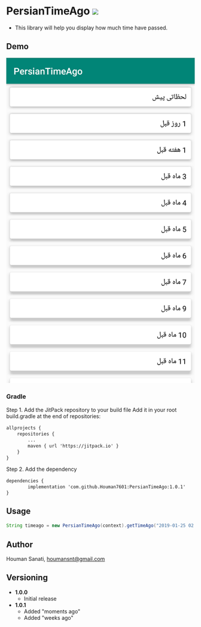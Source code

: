 # PersianTimeAgo [![](https://jitpack.io/v/Houman7601/PersianTimeAgo.svg)](https://jitpack.io/#Houman7601/PersianTimeAgo)

* This library will help you display how much time have passed.

## Demo

 ![logo](https://github.com/Houman7601/PersianTimeAgo/blob/master/image/p2.jpg)

### Gradle

Step 1. Add the JitPack repository to your build file
Add it in your root build.gradle at the end of repositories:

	allprojects {
		repositories {
			...
			maven { url 'https://jitpack.io' }
		}
	}
Step 2. Add the dependency

	dependencies {
	        implementation 'com.github.Houman7601:PersianTimeAgo:1.0.1'
	}
## Usage

```java
String timeago = new PersianTimeAgo(context).getTimeAgo("2019-01-25 02:32:58");
```

## Author

Houman Sanati, houmansnt@gmail.com

## Versioning

* **1.0.0**
    * Initial release
* **1.0.1**
    * Added "moments ago"
    * Added "weeks ago"
